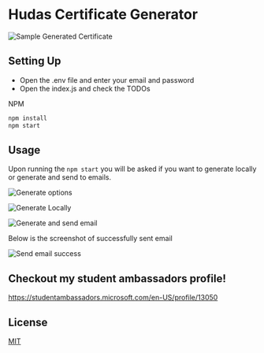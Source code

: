 # **Hudas Certificate Generator**

![Sample Generated Certificate](https://raw.githubusercontent.com/haliknihudas666/hudas-certificate-generator/master/screenshots/sample-cert.png)

## Setting Up

- Open the .env file and enter your email and password
- Open the index.js and check the TODOs

NPM

```bash
npm install
npm start
```

## Usage

Upon running the `npm start` you will be asked if you want to generate locally or generate and send to emails.

![Generate options](https://raw.githubusercontent.com/haliknihudas666/hudas-certificate-generator/master/screenshots/options.png)

![Generate Locally](https://raw.githubusercontent.com/haliknihudas666/hudas-certificate-generator/master/screenshots/local.png)

![Generate and send email](https://raw.githubusercontent.com/haliknihudas666/hudas-certificate-generator/master/screenshots/email-option.png)

Below is the screenshot of successfully sent email

![Send email success](https://raw.githubusercontent.com/haliknihudas666/hudas-certificate-generator/master/screenshots/email-preview.png)

## Checkout my student ambassadors profile!
https://studentambassadors.microsoft.com/en-US/profile/13050

## License
[MIT](https://choosealicense.com/licenses/mit/)
